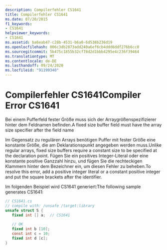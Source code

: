 ```yaml
---
description: Compilerfehler CS1641
title: Compilerfehler CS1641
ms.date: 07/20/2015
f1_keywords:
- CS1641
helpviewer_keywords:
- CS1641
ms.assetid: ba6eab47-c28b-4531-b6a0-6d538b236d19
ms.openlocfilehash: 006c3db2073add240a6ef6cb4ddd6ddf276b6cc0
ms.sourcegitcommit: 5b475c1855b32cf78d2d1bbb4295e4c236f39464
ms.translationtype: MT
ms.contentlocale: de-DE
ms.lasthandoff: 09/24/2020
ms.locfileid: "91199340"
---
```

# <a name="compiler-error-cs1641"></a><span data-ttu-id="b23d5-103">Compilerfehler CS1641</span><span class="sxs-lookup"><span data-stu-id="b23d5-103">Compiler Error CS1641</span></span>

<span data-ttu-id="b23d5-104">Bei einem Pufferfeld fester Größe muss sich der Arraygrößenspezifizierer hinter dem Feldnamen befinden.</span><span class="sxs-lookup"><span data-stu-id="b23d5-104">A fixed size buffer field must have the array size specifier after the field name</span></span>  
  
 <span data-ttu-id="b23d5-105">Im Gegensatz zu regulären Arrays benötigen Puffer mit fester Größe eine konstante Größe, die am Deklarationspunkt angegeben werden muss.</span><span class="sxs-lookup"><span data-stu-id="b23d5-105">Unlike regular arrays, fixed size buffers require a constant size to be specified at the declaration point.</span></span> <span data-ttu-id="b23d5-106">Fügen Sie ein positives Integer-Literal oder eine konstante positive Ganzzahl hinzu, und fügen Sie die rechteckigen Klammern hinter dem Bezeichner ein, um diesen Fehler zu beheben.</span><span class="sxs-lookup"><span data-stu-id="b23d5-106">To resolve this error, add a positive integer literal or a constant positive integer and put the square brackets after the identifier.</span></span>  
  
 <span data-ttu-id="b23d5-107">Im folgenden Beispiel wird CS1641 generiert:</span><span class="sxs-lookup"><span data-stu-id="b23d5-107">The following sample generates CS1641:</span></span>  
  
```csharp  
// CS1641.cs  
// compile with: /unsafe /target:library  
unsafe struct S {  
   fixed int [] a;  // CS1641  
  
   // OK  
   fixed int b [10];  
   const int c = 10;  
   fixed int d [c];  
}  
```
